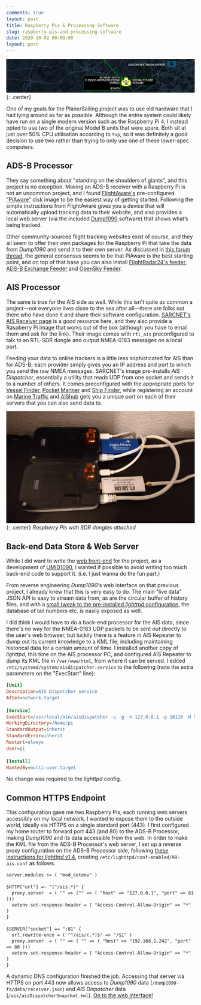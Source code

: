 ```yaml
---
comments: true
layout: post
title: Raspberry Pis & Processing Software
slug: raspberry-pis-and-processing-software
date: 2020-10-02 00:00:00
layout: post
---
```


![Plane Sailing Banner](/hardware/planesailing/banner4.png){: .center}

One of my goals for the Plane/Sailing project was to use old hardware that I had lying around as far as possible. Although the entire system could likely have run on a single modern version such as the Raspberry Pi 4, I instead opted to use two of the original Model B units that were spare. Both sit at just over 50% CPU utilisation according to `top`, so it was definitely a good decision to use two rather than trying to only use one of these lower-spec computers.

## ADS-B Processor

They say something about "standing on the shoulders of giants", and this project is no exception. Making an ADS-B receiver with a Raspberry Pi is not an uncommon project, and I found [FlightAware's](https://flightaware.com/) pre-configured ["PiAware"](https://flightaware.com/adsb/piaware/build) disk image to be the easiest way of getting started. Following the simple instructions from FlightAware gives you a device that will automatically upload tracking data to their website, and also provides a local web server (via the included [Dump1090](https://www.satsignal.eu/raspberry-pi/dump1090.html) software) that shows what’s being tracked.

Other community-sourced flight tracking websites exist of course, and they all seem to offer their own packages for the Raspberry Pi that take the data from *Dump1090* and send it to their own server. As discussed in [this forum thread](https://forum.flightradar24.com/forum/radar-forums/flightradar24-feeding-data-to-flightradar24/11792-beginner-feed-both-fr24-und-fa-with-raspberry-pi-3-model-b-flightaware-pro-stick), the general consensus seems to be that PiAware is the best starting point, and on top of that base you can also install [FlightRadar24's feeder](https://www.flightradar24.com/share-your-data), [ADS-B Exchange Feeder](https://www.adsbexchange.com/how-to-feed/#scriptmethod) and [OpenSky Feeder](https://opensky-network.org/community/projects/30-dump1090-feeder).

## AIS Processor

The same is true for the AIS side as well. While this isn't quite as common a project&mdash;not everyone lives close to the sea after all&mdash;there are folks out there who have done it and share their software configuration. [SARCNET's AIS Receiver page](https://www.sarcnet.org/ais-receiver.html) is a good resource here, and they also provide a Raspberry Pi image that works out of the box (although you have to email them and ask for the link). Their image comes with `rtl_ais` preconfigured to talk to an RTL-SDR dongle and output NMEA-0183 messages on a local port.

Feeding your data to online trackers is a little less sophisticated for AIS than for ADS-B; each provider simply gives you an IP address and port to which you send the raw NMEA messages. SARCNET's image pre-installs *AIS Dispatcher*, essentially a utility that reads UDP from one socket and sends it to a number of others. It comes preconfigured with the appropriate ports for [Vessel Finder](https://stations.vesselfinder.com/become-partner), [Pocket Mariner](http://pocketmariner.com/ais-ship-tracking/cover-your-area/) and [Ship Finder](https://shipfinder.co/about/coverage/), while registering an account on [Marine Traffic](https://www.marinetraffic.com/en/users/register/1/12) and [AIShub](http://www.aishub.net/join-us) gets you a unique port on each of their servers that you can also send data to.

![Two Raspberry Pis with SDR dongles attached](/hardware/planesailing/pis.jpg){: .center}
*Raspberry Pis with SDR dongles attached*

## Back-end Data Store & Web Server

While I did want to write the [web front-end](../web-front-end/) for the project, as a development of [UMID1090](https://github.com/ianrenton/umid1090), I wanted if possible to avoid writing too much back-end code to support it. (i.e. I just wanna do the fun part.)

From reverse engineering *Dump1090*'s web interface on that previous project, I already knew that this is very easy to do. The main "live data" JSON API is easy to stream data from, as are the circular buffer of history files, and with a [small tweak to the pre-installed *lighttpd* configuration](https://github.com/ianrenton/dump1090/commit/8aa9dc8b8fd43d4755a8042423af2ab841f104bf), the database of tail numbers etc. is easily exposed as well.

I did think I would have to do a back-end processor for the AIS data, since there's no way for the NMEA-0183 UDP packets to be sent *out* directly to the user's web browser, but luckily there is a feature in AIS Repeater to dump out its current knowledge to a KML file, including maintaining historical data for a certain amount of time. I installed another copy of *lighttpd*, this time on the AIS processor PC, and configured AIS Repeater to dump its KML file in `/var/www/html`, from where it can be served. I edited `/etc/systemd/system/aisdispatcher.service` to the following (note the extra parameters on the "ExecStart" line):

```ini
[Unit]
Description=AIS Dispatcher service
After=network.target

[Service]
ExecStart=/usr/local/bin/aisdispatcher -u -g -h 127.0.0.1 -p 10110 -H 54.225.113.225:5322,109.200.19.151:4001 -X 10 -z no -S /var/www/html
WorkingDirectory=/home/pi
StandardOutput=inherit
StandardError=inherit
Restart=always
User=pi

[Install]
WantedBy=multi-user.target
```

No change was required to the *lighttpd* config.

## Common HTTPS Endpoint

This configuration gave me two Raspberry Pis, each running web servers accessibly on my local network. I wanted to expose them to the outside world, ideally via HTTPS on a single standard port (443). I first configured my home router to forward port 443 (and 80) to the ADS-B Processor, making *Dump1090* and its data accessible from the web. In order to make the KML file from the ADS-B Processor's web server, I set up a reverse proxy configuration on the ADS-B Processor side, following [these instructions for *lighttpd* v1.4](https://stackoverflow.com/a/19466700/58755), creating `/etc/lighttpd/conf-enabled/90-ais.conf` as follows:

```ApacheConf
server.modules += ( "mod_setenv" )

$HTTP["url"] =~ "(^/ais.*)" {
  proxy.server  = ( "" => ("" => ( "host" => "127.0.0.1", "port" => 81 )))
  setenv.set-response-header = ( "Access-Control-Allow-Origin" => "*" )
}

$SERVER["socket"] == ":81" {
  url.rewrite-once = ( "^/ais/(.*)$" => "/$1" )
  proxy.server  = ( "" => ( "" => ( "host" => "192.168.1.242", "port" => 80 )))
  setenv.set-response-header = ( "Access-Control-Allow-Origin" => "*" )
}
```

A dynamic DNS configuration finished the job. Accessing that server via HTTPS on port 443 now allows access to *Dump1090* data (`/dump1090-fa/data/receiver.json`) and *AIS Dispatcher* data (`/ais/aisDispatcherSnapshot.kml`). [On to the web interface!](../web-front-end/)
